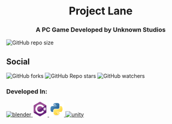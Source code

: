 <h1 align="center">Project Lane</h1>
<h3 align="center">A PC Game Developed by Unknown Studios</h3>

![GitHub repo size](https://img.shields.io/github/repo-size/UnknownProductions/Project-Lane?color=%23eb8778&label=File%20Size&logo=File%20Size&style=for-the-badge) 

## Social
![GitHub forks](https://img.shields.io/github/forks/UnknownProductions/Project-Lane?color=%23eb8778&style=for-the-badge)
![GitHub Repo stars](https://img.shields.io/github/stars/UnknownProductions/Project-Lane?color=%23eb8778&style=for-the-badge)
![GitHub watchers](https://img.shields.io/github/watchers/UnknownProductions/Project-Lane?color=%23eb8778&style=for-the-badge)

<h3 align="left">Developed In:</h3>
<p align="left"> <a href="https://www.blender.org/" target="_blank"> <img src="https://download.blender.org/branding/community/blender_community_badge_white.svg" alt="blender" width="40" height="40"/> <a href="https://www.w3schools.com/cs/" target="_blank"> <img src="https://raw.githubusercontent.com/devicons/devicon/master/icons/csharp/csharp-original.svg" alt="csharp" width="40" height="40"/> </a> <a href="https://www.python.org" target="_blank"> <img src="https://raw.githubusercontent.com/devicons/devicon/master/icons/python/python-original.svg" alt="python" width="40" height="40"/> </a> <a href="https://unity.com/" target="_blank"> <img src="https://www.vectorlogo.zone/logos/unity3d/unity3d-icon.svg" alt="unity" width="40" height="40"/> </a> </p>

